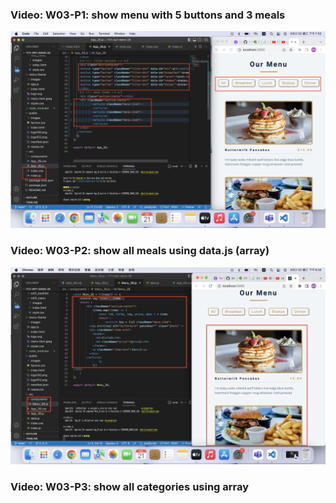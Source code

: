 ### Video: W03-P1: show menu with 5 buttons and 3 meals
![](w03-p1.png)

### Video: W03-P2: show all meals using data.js (array)
![](w03-p2.png)

### Video: W03-P3: show all categories using array
![]()
